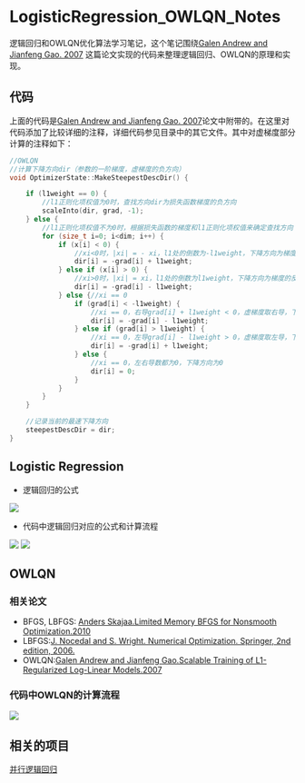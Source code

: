 # LogisticRegression_OWLQN_Notes
逻辑回归和OWLQN优化算法学习笔记，这个笔记围绕[Galen Andrew and Jianfeng Gao. 2007](http://research.microsoft.com/en-us/downloads/b1eb1016-1738-4bd5-83a9-370c9d498a03/default.aspx)
这篇论文实现的代码来整理逻辑回归、OWLQN的原理和实现。

## 代码
上面的代码是[Galen Andrew and Jianfeng Gao. 2007](http://research.microsoft.com/en-us/downloads/b1eb1016-1738-4bd5-83a9-370c9d498a03/default.aspx)论文中附带的。在这里对代码添加了比较详细的注释，详细代码参见目录中的其它文件。其中对虚梯度部分计算的注释如下：
```cpp
//OWLQN
//计算下降方向dir（参数的一阶梯度，虚梯度的负方向）
void OptimizerState::MakeSteepestDescDir() {

	if (l1weight == 0) {
		//l1正则化项权值为0时，查找方向dir为损失函数梯度的负方向
		scaleInto(dir, grad, -1);
	} else {
		//l1正则化项权值不为0时，根据损失函数的梯度和l1正则化项权值来确定查找方向
		for (size_t i=0; i<dim; i++) {
			if (x[i] < 0) {
				//xi<0时，|xi| = - xi，l1处的倒数为-l1weight，下降方向为梯度的反方向
				dir[i] = -grad[i] + l1weight;
			} else if (x[i] > 0) {
				//xi>0时，|xi| = xi，l1处的倒数为l1weight，下降方向为梯度的反方向
				dir[i] = -grad[i] - l1weight;
			} else {//xi == 0
				if (grad[i] < -l1weight) {
					//xi == 0，右导grad[i] + l1weight < 0，虚梯度取右导，下降方向为虚梯度的反方向，dir[i] > 0，偏向正象限
					dir[i] = -grad[i] - l1weight;
				} else if (grad[i] > l1weight) {
					//xi == 0，左导grad[i] - l1weight > 0，虚梯度取左导，下降方向为虚梯度的反方向，dir[i] < 0，偏向负象限
					dir[i] = -grad[i] + l1weight;
				} else {
					//xi == 0，左右导数都为0，下降方向为0
					dir[i] = 0;
				}
			}
		}
	}

	//记录当前的最速下降方向
	steepestDescDir = dir;
}
```

## Logistic Regression
* 逻辑回归的公式

![](notes1/lr.jpg)

* 代码中逻辑回归对应的公式和计算流程

![](notes1/lr_formular.jpg)
![](notes1/lr_owlqn.jpg)


## OWLQN
### 相关论文
* BFGS, LBFGS: [Anders Skajaa.Limited Memory BFGS for Nonsmooth Optimization.2010](http://www.cs.nyu.edu/overton/mstheses/skajaa/msthesis.pdf)
* LBFGS:[J. Nocedal and S. Wright. Numerical Optimization. Springer, 2nd
edition, 2006.](http://home.agh.edu.pl/~pba/pdfdoc/Numerical_Optimization.pdf)
* OWLQN:[Galen Andrew and Jianfeng Gao.Scalable Training of L1-Regularized Log-Linear Models.2007](http://research.microsoft.com/en-us/um/people/jfgao/paper/icml07scalable.pdf)

### 代码中OWLQN的计算流程
![](notes1/owlqn.jpg)



## 相关的项目
[并行逻辑回归](https://github.com/strint/DML/tree/master/logistic_regression)

